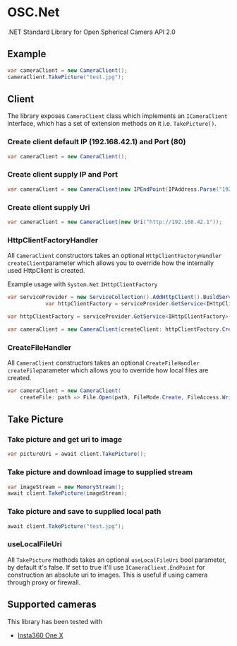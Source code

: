 # OSC.Net
.NET Standard Library for Open Spherical Camera API 2.0

## Example
```csharp
var cameraClient = new CameraClient();
cameraClient.TakePicture("test.jpg");
```

## Client

The library exposes `CameraClient` class which implements an `ICameraClient` interface, which has a set of extension methods on it i.e. `TakePicture()`.

### Create client default IP (192.168.42.1) and Port (80)
```csharp
var cameraClient = new CameraClient();
```

### Create client supply IP and Port
```csharp
var cameraClient = new CameraClient(new IPEndPoint(IPAddress.Parse("192.168.42.1"), 80));
```

### Create client supply Uri
```csharp
var cameraClient = new CameraClient(new Uri("http://192.168.42.1"));
```

### HttpClientFactoryHandler

All `CameraClient` constructors takes an optional `HttpClientFactoryHandler` `createClient`parameter which allows you to override how the internally used HttpClient is created.

Example usage with `System.Net` `IHttpClientFactory` 
```csharp
var serviceProvider = new ServiceCollection().AddHttpClient().BuildServiceProvider();
            var httpClientFactory = serviceProvider.GetService<IHttpClientFactory>();

var httpClientFactory = serviceProvider.GetService<IHttpClientFactory>();

var cameraClient = new CameraClient(createClient: httpClientFactory.CreateClient);
```

### CreateFileHandler

All `CameraClient` constructors takes an optional `CreateFileHandler` `createFile`parameter which allows you to override how local files are created.

```csharp
var cameraClient = new CameraClient(
    createFile: path => File.Open(path, FileMode.Create, FileAccess.Write, FileShare.None));
```

## Take Picture

### Take picture and get uri to image

```csharp
var pictureUri = await client.TakePicture();
```

### Take picture and download image to supplied stream

```csharp
var imageStream = new MemoryStream();
await client.TakePicture(imageStream);
```

### Take picture and save to supplied local path
```csharp
await client.TakePicture("test.jpg");
```

### useLocalFileUri

All `TakePicture` methods takes an optional `useLocalFileUri` bool parameter, by default it's false. If set to true it'll use `ICameraClient.EndPoint` for construction an absolute uri to images. This is useful if using camera through proxy or firewall.

## Supported cameras

This library has been tested with
* [Insta360 One X](https://www.insta360.com/product/insta360-onex/)